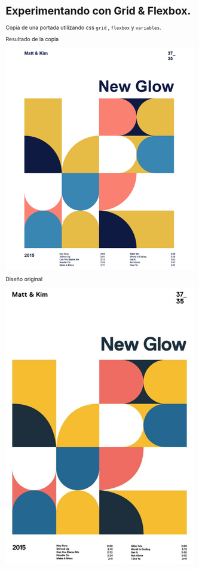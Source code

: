 # Experimentando con Grid & Flexbox.

Copia de una portada utilizando css `grid` , `flexbox` y `variables`.

Resultado de la copia

![Diseño copia](img/Screenshot_NewGlow.png)

Diseño original

![Diseño original](img/pinimg.jpg)
